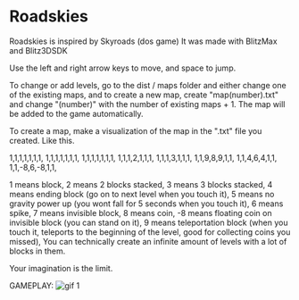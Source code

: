 # Roadskies

Roadskies is inspired by Skyroads (dos game) It was made with BlitzMax and Blitz3DSDK

Use the left and right arrow keys to move, and space to jump.

To change or add levels, go to the dist / maps folder and either change one of the existing maps,
and to create a new map, create "map(number).txt" and change "(number)" with the number of existing maps + 1.
The map will be added to the game automatically.

To create a map, make a visualization of the map in the ".txt" file you created. Like this.

1,1,1,1,1,1,1,
1,1,1,1,1,1,1,
1,1,1,1,1,1,1,
1,1,1,2,1,1,1,
1,1,1,3,1,1,1,
1,1,9,8,9,1,1,
1,1,4,6,4,1,1,
1,1,-8,6,-8,1,1,

1 means block,
2 means 2 blocks stacked,
3 means 3 blocks stacked,
4 means ending block (go on to next level when you touch it),
5 means no gravity power up (you wont fall for 5 seconds when you touch it),
6 means spike,
7 means invisible block,
8 means coin,
-8 means floating coin on invisible block (you can stand on it),
9 means teleportation block (when you touch it, teleports to the beginning of the level, good for collecting coins you missed),
You can technically create an infinite amount of levels with a lot of blocks in them.

Your imagination is the limit.

GAMEPLAY:
![gif 1](https://github.com/Zayan-Husain/Roadskies-Blitz3DSDK/blob/master/gfx/short_gameplay.gif?raw=true)